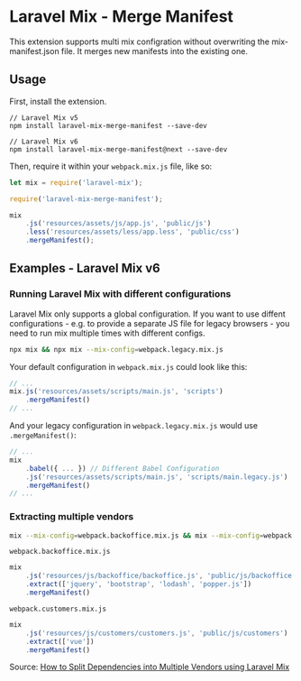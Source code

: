 # Laravel Mix - Merge Manifest

This extension supports multi mix configration without overwriting the mix-manifest.json file. It merges new manifests into the existing one.

## Usage

First, install the extension.

```
// Laravel Mix v5
npm install laravel-mix-merge-manifest --save-dev

// Laravel Mix v6
npm install laravel-mix-merge-manifest@next --save-dev
```

Then, require it within your `webpack.mix.js` file, like so:

```js
let mix = require('laravel-mix');

require('laravel-mix-merge-manifest');

mix
    .js('resources/assets/js/app.js', 'public/js')
    .less('resources/assets/less/app.less', 'public/css')
    .mergeManifest();
```

## Examples - Laravel Mix v6

### Running Laravel Mix with different configurations

Laravel Mix only supports a global configuration. If you want to use diffent configurations - e.g. to provide a separate JS file for legacy browsers - you need to run mix multiple times with different configs.

```sh
npx mix && npx mix --mix-config=webpack.legacy.mix.js
```

Your default configuration in `webpack.mix.js` could look like this:
```js
// ...
mix.js('resources/assets/scripts/main.js', 'scripts')
    .mergeManifest()
// ...
```

And your legacy configuration in `webpack.legacy.mix.js` would use `.mergeManifest()`:
```js
// ...
mix
    .babel({ ... }) // Different Babel Configuration
    .js('resources/assets/scripts/main.js', 'scripts/main.legacy.js')
    .mergeManifest()
// ...
```


### Extracting multiple vendors

```sh
mix --mix-config=webpack.backoffice.mix.js && mix --mix-config=webpack.customers.mix.js
```

`webpack.backoffice.mix.js`
```js
mix
    .js('resources/js/backoffice/backoffice.js', 'public/js/backoffice')
    .extract(['jquery', 'bootstrap', 'lodash', 'popper.js'])
    .mergeManifest()
```

`webpack.customers.mix.js`
```js
mix
    .js('resources/js/customers/customers.js', 'public/js/customers')
    .extract(['vue'])
    .mergeManifest()
```

Source: [How to Split Dependencies into Multiple Vendors using Laravel Mix](https://www.compulsivecoders.com/tech/how-to-build-multiple-vendors-using-laravel-mix/)

